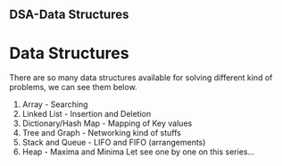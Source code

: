 ## DSA-Data Structures

# Data Structures
There are so many data structures available for solving different kind of problems, we can see them below.

1. Array - Searching
2. Linked List - Insertion and Deletion
3. Dictionary/Hash Map - Mapping of Key values
4. Tree and Graph - Networking kind of stuffs
5. Stack and Queue - LIFO and FIFO (arrangements)
6. Heap - Maxima and Minima
Let see one by one on this series...
